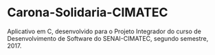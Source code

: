 # Carona-Solidaria-CIMATEC
Aplicativo em C, desenvolvido para o Projeto Integrador do curso de Desenvolvimento de Software do SENAI-CIMATEC, segundo semestre, 2017.
